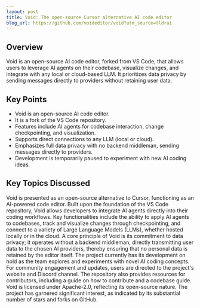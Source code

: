 ```yaml
---
layout: post 
title: Void: The open-source Cursor alternative AI code editor
blog_url: https://github.com/voideditor/void?utm_source=tldrai 
---
```


## Overview

Void is an open-source AI code editor, forked from VS Code, that allows users to leverage AI agents on their codebase, visualize changes, and integrate with any local or cloud-based LLM. It prioritizes data privacy by sending messages directly to providers without retaining user data.

## Key Points

- Void is an open-source AI code editor.
- It is a fork of the VS Code repository.
- Features include AI agents for codebase interaction, change checkpointing, and visualization.
- Supports direct connections to any LLM (local or cloud).
- Emphasizes full data privacy with no backend middleman, sending messages directly to providers.
- Development is temporarily paused to experiment with new AI coding ideas.

## Key Topics Discussed

Void is presented as an open-source alternative to Cursor, functioning as an AI-powered code editor. Built upon the foundation of the VS Code repository, Void allows developers to integrate AI agents directly into their coding workflows. Key functionalities include the ability to apply AI agents to codebases, track and visualize changes through checkpointing, and connect to a variety of Large Language Models (LLMs), whether hosted locally or in the cloud. A core principle of Void is its commitment to data privacy; it operates without a backend middleman, directly transmitting user data to the chosen AI providers, thereby ensuring that no personal data is retained by the editor itself. The project currently has its development on hold as the team explores and experiments with novel AI coding concepts. For community engagement and updates, users are directed to the project's website and Discord channel. The repository also provides resources for contributors, including a guide on how to contribute and a codebase guide. Void is licensed under Apache-2.0, reflecting its open-source nature. The project has garnered significant interest, as indicated by its substantial number of stars and forks on GitHub.

